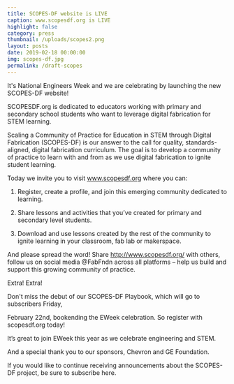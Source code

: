 ```yaml
---
title: SCOPES-DF website is LIVE
caption: www.scopesdf.org is LIVE
highlight: false
category: press
thumbnail: /uploads/scopes2.png
layout: posts
date: 2019-02-18 00:00:00
img: scopes-df.jpg
permalink: /draft-scopes
---
```


It's National Engineers Week and we are celebrating by launching the new SCOPES-DF website!

SCOPESDF.org is dedicated to educators working with primary and secondary school students who want to leverage digital fabrication for STEM learning.

Scaling a Community of Practice for Education in STEM through Digital Fabrication (SCOPES-DF) is our answer to the call for quality, standards-aligned, digital fabrication curriculum. The goal is to develop a community of practice to learn with and from as we use digital fabrication to ignite student learning.

Today we invite you to visit www.scopesdf.org where you can:

1. Register, create a profile, and join this emerging community dedicated to learning.

2. Share lessons and activities that you’ve created for primary and secondary level students.

3. Download and use lessons created by the rest of the community to ignite learning in your classroom, fab lab or makerspace.

And please spread the word! Share http://www.scopesdf.org/ with others, follow us on social media @FabFndn across all platforms – help us build and support this growing community of practice.

Extra! Extra!

Don't miss the debut of our SCOPES-DF Playbook, which will go to subscribers Friday,

February 22nd, bookending the EWeek celebration. So register with scopesdf.org today!

It’s great to join EWeek this year as we celebrate engineering and STEM.

And a special thank you to our sponsors, Chevron and GE Foundation.

If you would like to continue receiving announcements about the SCOPES-DF project, be sure to subscribe here.